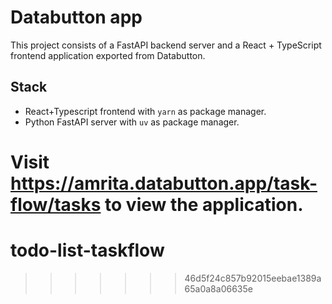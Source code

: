 
# Databutton app

This project consists of a FastAPI backend server and a React + TypeScript frontend application exported from Databutton.

## Stack

- React+Typescript frontend with `yarn` as package manager.
- Python FastAPI server with `uv` as package manager.


Visit https://amrita.databutton.app/task-flow/tasks to view the application.
=======
# todo-list-taskflow
>>>>>>> 46d5f24c857b92015eebae1389a65a0a8a06635e
